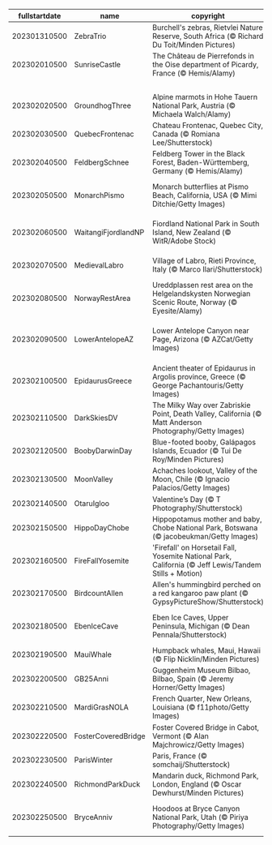 |fullstartdate|name|copyright|title|image|
|--|--|--|--|--|
202301310500|ZebraTrio|Burchell's zebras, Rietvlei Nature Reserve, South Africa (© Richard Du Toit/Minden Pictures)|Zebras enjoying their day|![](/en-CA/2023/02/202301310500ZebraTrio.jpg)|
202302010500|SunriseCastle|The Château de Pierrefonds in the Oise department of Picardy, France (© Hemis/Alamy)|The old castle at sunrise|![](/en-CA/2023/02/202302010500SunriseCastle.jpg)|
||||![](/en-CA/2023/02/.jpg)|
202302020500|GroundhogThree|Alpine marmots in Hohe Tauern National Park, Austria (© Michaela Walch/Alamy)|Spring is coming|![](/en-CA/2023/02/202302020500GroundhogThree.jpg)|
202302030500|QuebecFrontenac|Chateau Frontenac, Quebec City, Canada (© Romiana Lee/Shutterstock)|Good cold fun|![](/en-CA/2023/02/202302030500QuebecFrontenac.jpg)|
202302040500|FeldbergSchnee|Feldberg Tower in the Black Forest, Baden-Württemberg, Germany (© Hemis/Alamy)|Best views tower|![](/en-CA/2023/02/202302040500FeldbergSchnee.jpg)|
202302050500|MonarchPismo|Monarch butterflies at Pismo Beach, California, USA (© Mimi Ditchie/Getty Images)|What are these colourful insects?|![](/en-CA/2023/02/202302050500MonarchPismo.jpg)|
202302060500|WaitangiFjordlandNP|Fiordland National Park in South Island, New Zealand (© WitR/Adobe Stock)|When landscape met wilderness|![](/en-CA/2023/02/202302060500WaitangiFjordlandNP.jpg)|
202302070500|MedievalLabro|Village of Labro, Rieti Province, Italy (© Marco Ilari/Shutterstock)|History awaits atop the hill|![](/en-CA/2023/02/202302070500MedievalLabro.jpg)|
202302080500|NorwayRestArea|Ureddplassen rest area on the Helgelandskysten Norwegian Scenic Route, Norway (© Eyesite/Alamy)|A public restroom or a tourist spot?|![](/en-CA/2023/02/202302080500NorwayRestArea.jpg)|
202302090500|LowerAntelopeAZ|Lower Antelope Canyon near Page, Arizona (© AZCat/Getty Images)|What are these beautiful sandy waves?|![](/en-CA/2023/02/202302090500LowerAntelopeAZ.jpg)|
202302100500|EpidaurusGreece|Ancient theater of Epidaurus in Argolis province, Greece (© George Pachantouris/Getty Images)|Masterpiece of acoustic science|![](/en-CA/2023/02/202302100500EpidaurusGreece.jpg)|
202302110500|DarkSkiesDV|The Milky Way over Zabriskie Point, Death Valley, California (© Matt Anderson Photography/Getty Images)|A sky full of stars|![](/en-CA/2023/02/202302110500DarkSkiesDV.jpg)|
202302120500|BoobyDarwinDay|Blue-footed booby, Galápagos Islands, Ecuador (© Tui De Roy/Minden Pictures)|A smooth landing, feet first|![](/en-CA/2023/02/202302120500BoobyDarwinDay.jpg)|
202302130500|MoonValley|Achaches lookout, Valley of the Moon, Chile (© Ignacio Palacios/Getty Images)|Fly me to the moon|![](/en-CA/2023/02/202302130500MoonValley.jpg)|
202302140500|OtaruIgloo|Valentine’s Day (© T Photography/Shutterstock)|Love is in the snow|![](/en-CA/2023/02/202302140500OtaruIgloo.jpg)|
202302150500|HippoDayChobe|Hippopotamus mother and baby, Chobe National Park, Botswana (© jacobeukman/Getty Images)|World Hippo Day, a giant celebration|![](/en-CA/2023/02/202302150500HippoDayChobe.jpg)|
202302160500|FireFallYosemite|'Firefall' on Horsetail Fall, Yosemite National Park, California (© Jeff Lewis/Tandem Stills + Motion)|Why is this cliffside ablaze?|![](/en-CA/2023/02/202302160500FireFallYosemite.jpg)|
202302170500|BirdcountAllen|Allen's hummingbird perched on a red kangaroo paw plant (© GypsyPictureShow/Shutterstock)|Let the Great Backyard Bird Count begin!|![](/en-CA/2023/02/202302170500BirdcountAllen.jpg)|
202302180500|EbenIceCave|Eben Ice Caves, Upper Peninsula, Michigan (© Dean Pennala/Shutterstock)|A breathtaking cave when it’s cold|![](/en-CA/2023/02/202302180500EbenIceCave.jpg)|
202302190500|MauiWhale|Humpback whales, Maui, Hawaii (© Flip Nicklin/Minden Pictures)|King of the ocean|![](/en-CA/2023/02/202302190500MauiWhale.jpg)|
202302200500|GB25Anni|Guggenheim Museum Bilbao, Bilbao, Spain (© Jeremy Horner/Getty Images)|Where is this majestic museum?|![](/en-CA/2023/02/202302200500GB25Anni.jpg)|
202302210500|MardiGrasNOLA|French Quarter, New Orleans, Louisiana (© f11photo/Getty Images)|Bring the king cakes|![](/en-CA/2023/02/202302210500MardiGrasNOLA.jpg)|
202302220500|FosterCoveredBridge|Foster Covered Bridge in Cabot, Vermont (© Alan Majchrowicz/Getty Images)|A modern recreation|![](/en-CA/2023/02/202302220500FosterCoveredBridge.jpg)|
202302230500|ParisWinter|Paris, France (© somchaij/Shutterstock)|Isn’t this view mesmerizing?|![](/en-CA/2023/02/202302230500ParisWinter.jpg)|
202302240500|RichmondParkDuck|Mandarin duck, Richmond Park, London, England (© Oscar Dewhurst/Minden Pictures)|A flashy, frigid waterfowl|![](/en-CA/2023/02/202302240500RichmondParkDuck.jpg)|
202302250500|BryceAnniv|Hoodoos at Bryce Canyon National Park, Utah (© Piriya Photography/Getty Images)|Bryce Canyon hoodoos in winter|![](/en-CA/2023/02/202302250500BryceAnniv.jpg)|
